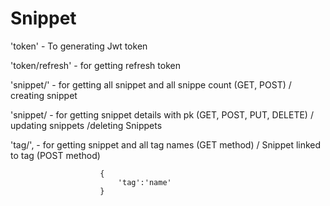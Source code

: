 # Snippet
 
'token'          -    To generating Jwt token 

'token/refresh'  -     for getting refresh token

'snippet/'       -     for getting all snippet and all snippe count (GET, POST)
                        / creating snippet

'snippet/<pk>     -      for getting snippet details with pk (GET, POST, PUT, DELETE)
                        / updating snippets 
                        /deleting Snippets

'tag/',            -    for getting snippet and all tag names (GET method)
                        / Snippet linked to tag (POST method)

                        {
                            'tag':'name'
                        }